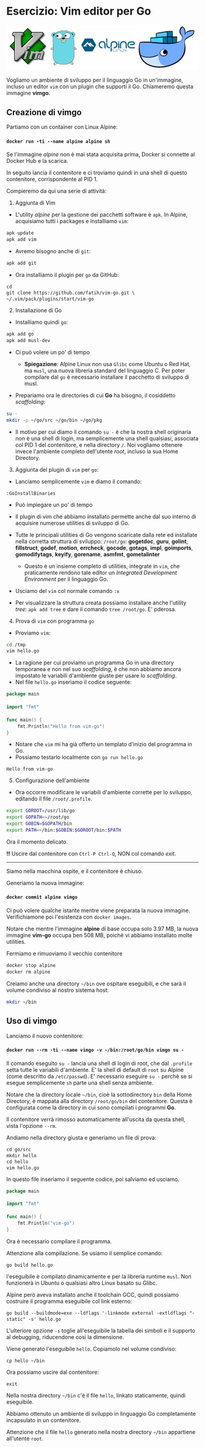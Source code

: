 # Esercizio: Vim editor per Go

![vimgo](../gitbook/images/vimgo.png)

Vogliamo un ambiente di sviluppo per il linguaggio Go in un'immagine, incluso un editor `vim` con un plugin che supporti il Go. Chiameremo questa immagine **vimgo**.

## Creazione di vimgo

Partiamo con un container con Linux Alpine:
#### `docker run -ti --name alpine alpine sh`

Se l'immagine _alpine_ non è mai stata acquisita prima, Docker si connette al Docker Hub e la scarica.

In seguito lancia il contenitore e ci troviamo quindi in una shell di questo contenitore, corrispondente al PID 1.

Compieremo da qui una serie di attività:

1. Aggiunta di Vim

* L'utility _alpine_ per la gestione dei pacchetti software è `apk`.
In Alpine, acquisiamo tutti i packages e installiamo `vim`:
```bash
apk update
apk add vim
```
* Avremo bisogno anche di `git`:
```bash
apk add git
```
* Ora installiamo il plugin per `go` da GitHub:
```
cd
git clone https://github.com/fatih/vim-go.git \
~/.vim/pack/plugins/start/vim-go
```

2. Installazione di Go

* Installiamo quindi `go`:
```bash
apk add go
apk add musl-dev
```
* Ci può volere un po' di tempo
	* **Spiegazione**: Alpine Linux non usa `Glibc` come Ubuntu o Red Hat, ma `musl`, una nuova libreria standard del linguaggio C. Per poter compilare dal `go` è necessario installare il pacchetto di sviluppo di musl.

* Prepariamo ora le directories di cui **Go** ha bisogno, il cosiddetto _scaffolding_:
```bash
su -
mkdir -p ~/go/src ~/go/bin ~/go/pkg
```
* Il motivo per cui diamo il comando `su -` è che la nostra shell originaria non è una shell di login, ma semplicemente una shell qualsiasi, associata col PID 1 del contenitore, e nella directory `/`. Noi vogliamo ottenere invece l'ambiente completo dell'utente _root_, incluso la sua Home Directory.

3. Aggiunta del plugin di `vim` per `go`:
* Lanciamo semplicemente `vim` e diamo il comando:
```
:GoInstallBinaries
```
* Può impiegare un po' di tempo
* Il plugin di vim che abbiamo installato permette anche dal suo interno di acquisire numerose utilities di sviluppo di Go. 
* Tutte le principali utilities di Go vengono scaricate dalla rete ed installate nella corretta struttura di sviluppo: `/root/go`: **gogetdoc**, **guru**, **golint**, **fillstruct**, **godef**, **motion**, **errcheck**, **gocode**, **gotags**, **impl**, **goimports**, **gomodifytags**, **keyify**, **gorename**, **asmfmt**, **gometalinter**
	* Questo è un insieme completo di utilities, integrate in `vim`, che praticamente rendono tale editor un _Integrated Development Environment_ per il linguaggio Go.
* Usciamo del `vim` col normale comando `:x`

* Per visualizzare la struttura creata possiamo installare anche l'utility _tree_: `apk add tree`
e dare il comando `tree /root/go`. E' pderosa.

4. Prova di `vim` con programma `go`
* Proviamo `vim`:
```bash
cd /tmp
vim hello.go
```
* La ragione per cui proviamo un programma Go in una directory temporanea e non nel suo _scaffolding_, è che non abbiamo ancora impostato le variabili d'ambiente giuste per usare lo _scaffolding_.
* Nel file `hello.go` inseriamo il codice seguente:
```go
package main

import "fmt"

func main() {
	fmt.Println("Hello from vim-go")
}
```
* Notare che `vim` mi ha già offerto un templato d'inizio del programma in Go.
* Possiamo testarlo localmente con `go run hello.go`
```
Hello from vim-go
```

5. Configurazione dell'ambiente
* Ora occorre modificare le variabili d'ambiente corrette per lo sviluppo, editando il file `/root/.profile`.
```bash
export GOROOT=/usr/lib/go
export GOPATH=~/root/go
export GOBIN=$GOPATH/bin
export PATH=~/bin:$GOBIN:$GOROOT/bin:$PATH
```

Ora il momento delicato.

**!!** Uscire dal contenitore con `Ctrl-P Ctrl-Q`, NON col comando _exit_.

---

Siamo nella macchina ospite, e il contenitore è chiuso.

Generiamo la nuova immagine:
#### `docker commit alpine vimgo`

Ci può volere qualche istante mentre viene preparata la nuova immagine. Verifichiamone poi l'esistenza con `docker images`.

Notare che mentre l'immagine **alpine** di base occupa solo 3.97 MB, la nuova immagine **vim-go** occupa ben 508 MB, poichè vi abbiamo installato molte utilities.

Fermiamo e rimuoviamo il vecchio contenitore
```bash
docker stop alpine
docker rm alpine
```

Creiamo anche una directory `~/bin` ove ospitare eseguibili, e che sarà il volume condiviso al nostro sistema host:
```bash
mkdir ~/bin
```

## Uso di vimgo

Lanciamo il nuovo contenitore:
#### `docker run --rm -ti --name vimgo -v ~/bin:/root/go/bin vimgo su -`

Il comando eseguito `su -` lancia una shell di login di root, che dal `.profile` setta tutte le variabili d'ambiente. E' la shell di default di `root` su Alpine (come descritto da `/etc/passwd`).
E' necessario eseguire `su -` perchè se si esegue semplicemente `sh` parte una shell senza ambiente.

Notare che la directory locale `~/bin`, cioè la sottodirectory `bin` della Home Directory, è mappata alla directory `/root/go/bin` del contenitore. Questa è configurata come la directory in cui sono compilati i programmi **Go**.

Il contenitore verrà rimosso automaticamente all'uscita da questa shell, vista l'opzione `--rm`.

Andiamo nella directory giusta e generiamo un file di prova:
```
cd go/src
mkdir hello
cd hello
vim hello.go
```
In questo file inseriamo il seguente codice, poi salviamo ed usciamo.
```go
package main

import "fmt"

func main() {
	fmt.Println("vim-go")
}
```
Ora è necessario compilare il programma.

Attenzione alla compilazione. Se usiamo il semplice comando:
```
go build hello.go
```
l'eseguibile è compilato dinamicamente e per la libreria runtime `musl`. Non funzionerà in Ubuntu o qualsiasi altro Linux basato su Glibc.

Alpine però aveva installato anche il toolchain GCC, quindi possiamo costruire il programma eseguibile col link esterno:
```
go build --buildmode=exe --ldflags '-linkmode external -extldflags "-static" -s' hello.go
```
L'ulteriore opzione `-s` toglie all'eseguibile la tabella dei simboli e il supporto al debugging, riducendone così la dimensione.

Viene generato l'eseguibile `hello`. Copiamolo nel volume condiviso:
```
cp hello ~/bin
```
Ora possiamo uscire dal contenitore:
```
exit
```
Nella nostra directory `~/bin` c'è il file `hello`, linkato staticamente, quindi eseguibile.

Abbiamo ottenuto un ambiente di sviluppo in linguaggio Go completamente incapsulato in un contenitore.

Attenzione che il file `hello` generato nella nostra directory `~/bin` appartiene all'utente `root`.
